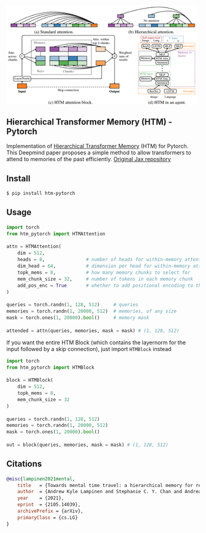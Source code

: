 <img src="./htm.png" width="500px"></img>

## Hierarchical Transformer Memory (HTM) - Pytorch

Implementation of <a href="https://arxiv.org/abs/2105.14039">Hierarchical Transformer Memory</a> (HTM) for Pytorch. This Deepmind paper proposes a simple method to allow transformers to attend to memories of the past efficiently. <a href="https://github.com/deepmind/deepmind-research/tree/master/hierarchical_transformer_memory">Original Jax repository</a>

## Install

```bash
$ pip install htm-pytorch
```

## Usage

```python
import torch
from htm_pytorch import HTMAttention

attn = HTMAttention(
    dim = 512,
    heads = 8,               # number of heads for within-memory attention
    dim_head = 64,           # dimension per head for within-memory attention
    topk_mems = 8,           # how many memory chunks to select for
    mem_chunk_size = 32,     # number of tokens in each memory chunk
    add_pos_enc = True       # whether to add positional encoding to the memories
)

queries = torch.randn(1, 128, 512)     # queries
memories = torch.randn(1, 20000, 512)  # memories, of any size
mask = torch.ones(1, 20000).bool()     # memory mask

attended = attn(queries, memories, mask = mask) # (1, 128, 512)
```

If you want the entire HTM Block (which contains the layernorm for the input followed by a skip connection), just import `HTMBlock` instead

```python
import torch
from htm_pytorch import HTMBlock

block = HTMBlock(
    dim = 512,
    topk_mems = 8,
    mem_chunk_size = 32
)

queries = torch.randn(1, 128, 512)
memories = torch.randn(1, 20000, 512)
mask = torch.ones(1, 20000).bool()

out = block(queries, memories, mask = mask) # (1, 128, 512)
```

## Citations

```bibtex
@misc{lampinen2021mental,
    title   = {Towards mental time travel: a hierarchical memory for reinforcement learning agents}, 
    author  = {Andrew Kyle Lampinen and Stephanie C. Y. Chan and Andrea Banino and Felix Hill},
    year    = {2021},
    eprint  = {2105.14039},
    archivePrefix = {arXiv},
    primaryClass = {cs.LG}
}
```
